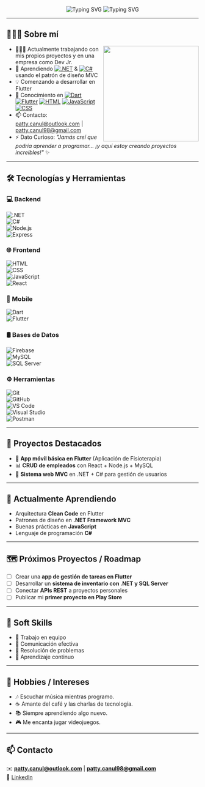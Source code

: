 <p align="center">
  <!-- Línea 1 -->
  <img src="https://readme-typing-svg.demolab.com?font=Monospaced&weight=900&size=30&duration=4000&pause=1000&color=0EB7F7&repeat=false&center=true&width=800&lines=%C2%A1Hola%2C+soy+Patricia!+%F0%9F%91%8B%F0%9F%8F%BB" alt="Typing SVG" />
  
  <!-- Línea 2 -->
  <img src="https://readme-typing-svg.demolab.com?font=Monospaced&weight=700&size=22&duration=4000&pause=1000&color=F7F7F7&center=true&repeat=false&width=800&lines=%F0%9F%91%A9%F0%9F%8F%BB%E2%80%8D%F0%9F%92%BB+Desarrolladora+Jr.+%7C+Apasionada+por+el+aprendizaje+constante" alt="Typing SVG" />
</p>


---

## 👩🏻‍💻 Sobre mí  

<picture> 
  <img align="right" src="https://media.tenor.com/AlUkiGkR2j8AAAAM/new-game-ahagon-umiko-programming.gif" width="250px">
</picture>

- 👩🏻‍💻 Actualmente trabajando con mis propios proyectos y en una empresa como Dev Jr.  
- 📖 Aprendiendo [![.NET](https://img.shields.io/badge/.NET-512BD4?logo=dotnet&logoColor=fff)](#) & [![C#](https://custom-icon-badges.demolab.com/badge/C%23-%23239120.svg?logo=cshrp&logoColor=white)](#) usando el patrón de diseño MVC  
- 💡 Comenzando a desarrollar en Flutter  
- 💬 Conocimiento en [![Dart](https://img.shields.io/badge/Dart-%230175C2.svg?logo=dart&logoColor=white)](#) [![Flutter](https://img.shields.io/badge/Flutter-02569B?logo=flutter&logoColor=fff)](#) [![HTML](https://img.shields.io/badge/HTML-%23E34F26.svg?logo=html5&logoColor=white)](#) [![JavaScript](https://img.shields.io/badge/JavaScript-F7DF1E?logo=javascript&logoColor=000)](#) [![CSS](https://img.shields.io/badge/CSS-639?logo=css&logoColor=fff)](#)  
- 📫 Contacto: patty.canul@outlook.com | patty.canul98@gmail.com  
- ⚡ Dato Curioso: *"Jamás creí que podría aprender a programar… ¡y aquí estoy creando proyectos increíbles!"* ✨ 

---

## 🛠️ Tecnologías y Herramientas  

### 💻 Backend
![.NET](https://img.shields.io/badge/.NET-512BD4?logo=dotnet&logoColor=fff)  
![C#](https://custom-icon-badges.demolab.com/badge/C%23-%23239120.svg?logo=cshrp&logoColor=white)  
![Node.js](https://img.shields.io/badge/Node.js-43853D?logo=node.js&logoColor=white)  
![Express](https://img.shields.io/badge/Express.js-000000?logo=express&logoColor=white)  

### 🌐 Frontend  
![HTML](https://img.shields.io/badge/HTML-%23E34F26.svg?logo=html5&logoColor=white)  
![CSS](https://img.shields.io/badge/CSS-1572B6?logo=css3&logoColor=white)  
![JavaScript](https://img.shields.io/badge/JavaScript-F7DF1E?logo=javascript&logoColor=000)  
![React](https://img.shields.io/badge/React-20232A?logo=react&logoColor=61DAFB)  

### 📱 Mobile  
![Dart](https://img.shields.io/badge/Dart-%230175C2.svg?logo=dart&logoColor=white)  
![Flutter](https://img.shields.io/badge/Flutter-02569B?logo=flutter&logoColor=fff)  

### 🛢️ Bases de Datos  
![Firebase](https://img.shields.io/badge/Firebase-FFCA28?logo=firebase&logoColor=black)  
![MySQL](https://img.shields.io/badge/MySQL-4479A1?logo=mysql&logoColor=white)  
![SQL Server](https://img.shields.io/badge/SQL%20Server-CC2927?logo=microsoft-sql-server&logoColor=white)  

### ⚙️ Herramientas  
![Git](https://img.shields.io/badge/Git-F05033?logo=git&logoColor=white)  
![GitHub](https://img.shields.io/badge/GitHub-181717?logo=github&logoColor=white)  
![VS Code](https://img.shields.io/badge/VS%20Code-007ACC?logo=visual-studio-code&logoColor=white)  
![Visual Studio](https://img.shields.io/badge/Visual%20Studio-5C2D91?logo=visual-studio&logoColor=white)  
![Postman](https://img.shields.io/badge/Postman-FF6C37?logo=postman&logoColor=white)  

---

## 🚀 Proyectos Destacados  

- 📱 **App móvil básica en Flutter** (Aplicación de Fisioterapia)  
- 📊 **CRUD de empleados** con React + Node.js + MySQL  
- 🏢 **Sistema web MVC** en .NET + C# para gestión de usuarios  

---

## 📖 Actualmente Aprendiendo  

- Arquitectura **Clean Code** en Flutter  
- Patrones de diseño en **.NET Framework MVC**  
- Buenas prácticas en **JavaScript**  
- Lenguaje de programación **C#**  

---

## 🗺️ Próximos Proyectos / Roadmap  

- [ ] Crear una **app de gestión de tareas en Flutter**  
- [ ] Desarrollar un **sistema de inventario con .NET y SQL Server**  
- [ ] Conectar **APIs REST** a proyectos personales  
- [ ] Publicar mi **primer proyecto en Play Store**  

---

## 🌱 Soft Skills  

- 🤝 Trabajo en equipo  
- 💬 Comunicación efectiva  
- 🧩 Resolución de problemas  
- 🚀 Aprendizaje continuo  

---

## 🎨 Hobbies / Intereses  

- 🎶 Escuchar música mientras programo.
- ☕ Amante del café y las charlas de tecnología.
- 📚 Siempre aprendiendo algo nuevo.
- 🎮 Me encanta jugar videojuegos.

---

## 📫 Contacto  

✉️ **patty.canul@outlook.com** | **patty.canul98@gmail.com**  
💼 [LinkedIn](https://www.linkedin.com/in/patricia-canul-canul-7964521a1/)  
 

